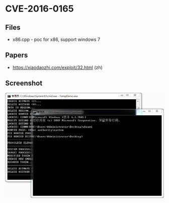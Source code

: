 # CVE-2016-0165

## Files

* x86.cpp - poc for x86, support windows 7

## Papers

* https://xiaodaozhi.com/exploit/32.html (zh)

## Screenshot

![screenshot](./screenshot.png)
